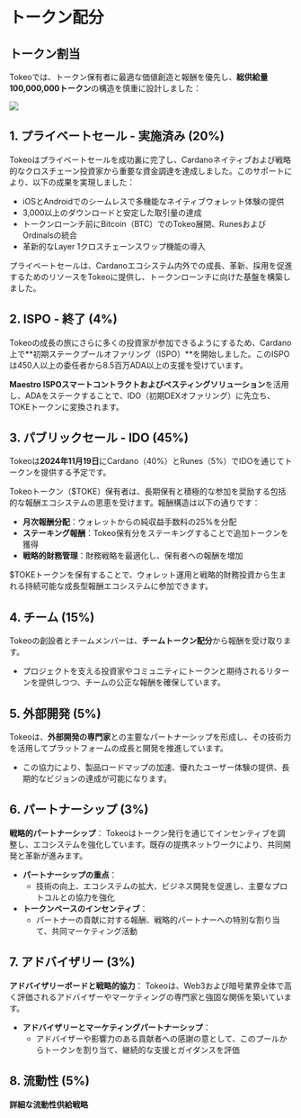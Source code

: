 # **トークン配分**

## トークン割当
Tokeoでは、トークン保有者に最適な価値創造と報酬を優先し、**総供給量100,000,000トークン**の構造を慎重に設計しました：

![](../images/PIEWHITE3.gif)

## **1. プライベートセール - 実施済み (20%)**
Tokeoはプライベートセールを成功裏に完了し、Cardanoネイティブおよび戦略的なクロスチェーン投資家から重要な資金調達を達成しました。このサポートにより、以下の成果を実現しました：

- iOSとAndroidでのシームレスで多機能なネイティブウォレット体験の提供
- 3,000以上のダウンロードと安定した取引量の達成
- トークンローンチ前にBitcoin（BTC）でのTokeo展開、RunesおよびOrdinalsの統合
- 革新的なLayer 1クロスチェーンスワップ機能の導入

プライベートセールは、Cardanoエコシステム内外での成長、革新、採用を促進するためのリソースをTokeoに提供し、トークンローンチに向けた基盤を構築しました。


## **2. ISPO - 終了 (4%)**
Tokeoの成長の旅にさらに多くの投資家が参加できるようにするため、Cardano上で**初期ステークプールオファリング（ISPO）**を開始しました。このISPOは450人以上の委任者から8.5百万ADA以上の支援を受けています。

**Maestro ISPOスマートコントラクトおよびベスティングソリューション**を活用し、ADAをステークすることで、IDO（初期DEXオファリング）に先立ち、TOKEトークンに変換されます。


## **3. パブリックセール - IDO (45%)**
Tokeoは**2024年11月19日**にCardano（40%）とRunes（5%）でIDOを通じてトークンを提供する予定です。

Tokeoトークン（$TOKE）保有者は、長期保有と積極的な参加を奨励する包括的な報酬エコシステムの恩恵を受けます。報酬構造は以下の通りです：

  - **月次報酬分配**：ウォレットからの純収益手数料の25%を分配
  - **ステーキング報酬**：Tokeo保有分をステーキングすることで追加トークンを獲得
  - **戦略的財務管理**：財務戦略を最適化し、保有者への報酬を増加

$TOKEトークンを保有することで、ウォレット運用と戦略的財務投資から生まれる持続可能な成長型報酬エコシステムに参加できます。

## **4. チーム (15%)**
Tokeoの創設者とチームメンバーは、**チームトークン配分**から報酬を受け取ります。

- プロジェクトを支える投資家やコミュニティにトークンと期待されるリターンを提供しつつ、チームの公正な報酬を確保しています。



## **5. 外部開発 (5%)**
Tokeoは、**外部開発の専門家**との主要なパートナーシップを形成し、その技術力を活用してプラットフォームの成長と開発を推進しています。

- この協力により、製品ロードマップの加速、優れたユーザー体験の提供、長期的なビジョンの達成が可能になります。



## **6. パートナーシップ (3%)**
**戦略的パートナーシップ**：
Tokeoはトークン発行を通じてインセンティブを調整し、エコシステムを強化しています。既存の提携ネットワークにより、共同開発と革新が進みます。

- **パートナーシップの重点**：
  - 技術の向上、エコシステムの拡大、ビジネス開発を促進し、主要なプロトコルとの協力を強化
- **トークンベースのインセンティブ**：
  - パートナーの貢献に対する報酬、戦略的パートナーへの特別な割り当て、共同マーケティング活動



## **7. アドバイザリー (3%)**
**アドバイザリーボードと戦略的協力**：
Tokeoは、Web3および暗号業界全体で高く評価されるアドバイザーやマーケティングの専門家と強固な関係を築いています。

- **アドバイザリーとマーケティングパートナーシップ**：
  - アドバイザーや影響力のある貢献者への感謝の意として、このプールからトークンを割り当て、継続的な支援とガイダンスを評価



## **8. 流動性 (5%)**
**詳細な流動性供給戦略**